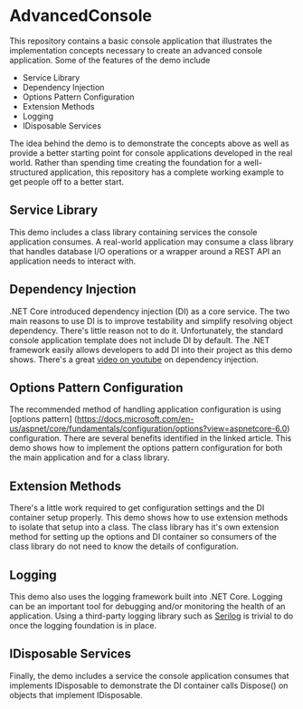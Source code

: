 # AdvancedConsole
This repository contains a basic console application that illustrates the implementation concepts necessary to create an
advanced console application. Some of the features of the demo include
- Service Library
- Dependency Injection
- Options Pattern Configuration
- Extension Methods
- Logging
- IDisposable Services

The idea behind the demo is to demonstrate the concepts above as well as provide a better starting point for console applications
developed in the real world. Rather than spending time creating the foundation for a well-structured application, this
repository has a complete working example to get people off to a better start.

## Service Library
This demo includes a class library containing services the console application consumes. A real-world application may consume
a class library that handles database I/O operations or a wrapper around a REST API an application needs to interact with.

## Dependency Injection
.NET Core introduced dependency injection (DI) as a core service. The two main reasons to use DI is to improve testability
and simplify resolving object dependency. There's little reason not to do it. Unfortunately, the standard console application
template does not include DI by default. The .NET framework easily allows developers to add DI into their project as this
demo shows. There's a great [video on youtube](https://www.youtube.com/watch?v=QtDTfn8YxXg&t=49s) on dependency injection.

## Options Pattern Configuration
The recommended method of handling application configuration is using
[options pattern] (https://docs.microsoft.com/en-us/aspnet/core/fundamentals/configuration/options?view=aspnetcore-6.0)
configuration. There are several benefits identified in the linked article. This demo shows how to implement the options
pattern configuration for both the main application and for a class library.

## Extension Methods
There's a little work required to get configuration settings and the DI container setup properly. This demo shows how to
use extension methods to isolate that setup into a class. The class library has it's own extension method for setting up
the options and DI container so consumers of the class library do not need to know the details of configuration.

## Logging
This demo also uses the logging framework built into .NET Core. Logging can be an important tool for debugging and/or
monitoring the health of an application. Using a third-party logging library such as [Serilog](https://serilog.net/)
is trivial to do once the logging foundation is in place.

## IDisposable Services
Finally, the demo includes a service the console application consumes that implements IDisposable to demonstrate the
DI container calls Dispose() on objects that implement IDisposable.
